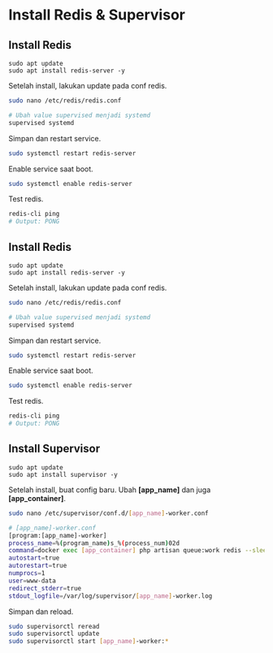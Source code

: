 # Install Redis & Supervisor
## Install Redis
```bassh
sudo apt update
sudo apt install redis-server -y
```

Setelah install, lakukan update pada conf redis.
```bash
sudo nano /etc/redis/redis.conf

# Ubah value supervised menjadi systemd
supervised systemd
```

Simpan dan restart service.
```bash
sudo systemctl restart redis-server
```

Enable service saat boot.
```bash
sudo systemctl enable redis-server
```

Test redis.
```bash
redis-cli ping
# Output: PONG
```

## Install Redis
```bassh
sudo apt update
sudo apt install redis-server -y
```

Setelah install, lakukan update pada conf redis.
```bash
sudo nano /etc/redis/redis.conf

# Ubah value supervised menjadi systemd
supervised systemd
```

Simpan dan restart service.
```bash
sudo systemctl restart redis-server
```

Enable service saat boot.
```bash
sudo systemctl enable redis-server
```

Test redis.
```bash
redis-cli ping
# Output: PONG
```

## Install Supervisor
```bassh
sudo apt update
sudo apt install supervisor -y
```

Setelah install, buat config baru. Ubah **[app_name]** dan juga **[app_container]**.
```bash
sudo nano /etc/supervisor/conf.d/[app_name]-worker.conf

# [app_name]-worker.conf
[program:[app_name]-worker]
process_name=%(program_name)s_%(process_num)02d
command=docker exec [app_container] php artisan queue:work redis --sleep=3 --tries=3
autostart=true
autorestart=true
numprocs=1
user=www-data
redirect_stderr=true
stdout_logfile=/var/log/supervisor/[app_name]-worker.log
```

Simpan dan reload.
```bash
sudo supervisorctl reread
sudo supervisorctl update
sudo supervisorctl start [app_name]-worker:*
```
